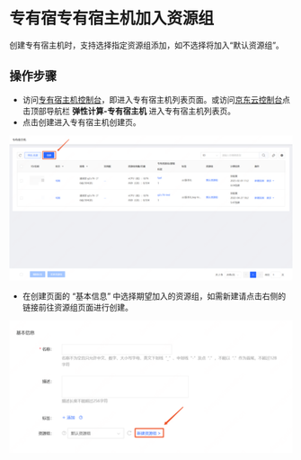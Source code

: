 # 专有宿专有宿主机加入资源组

创建专有宿主机时，支持选择指定资源组添加，如不选择将加入“默认资源组”。

## 操作步骤

- 访问[专有宿主机控制台](https://cns-console.jdcloud.com/host/dedicatedHost/list)，即进入专有宿主机列表页面。或访问[京东云控制台](https://console.jdcloud.com)点击顶部导航栏 **弹性计算-专有宿主机** 进入专有宿主机列表页。
- 点击创建进入专有宿主机创建页。

![](../../../../../image/dh/dh-rg-list.png)

- 在创建页面的 “基本信息” 中选择期望加入的资源组，如需新建请点击右侧的链接前往资源组页面进行创建。

![](../../../../../image/dh/dh-rg-create.png)

